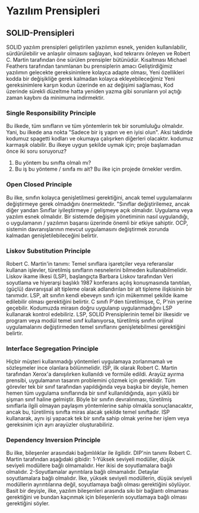 # Yazılım Prensipleri

## SOLID-Prensipleri

SOLID yazılım prensipleri geliştirilen yazılımın esnek, yeniden kullanılabilir, sürdürülebilir ve anlaşılır olmasını sağlayan, kod tekrarını önleyen ve Robert C. Martin tarafından öne sürülen prensipler bütünüdür. 
Kısaltması Michael Feathers tarafından tanımlanan bu prensiplerin amacı
Geliştirdiğimiz yazılımın gelecekte gereksinimlere kolayca adapte olması,
Yeni özellikleri kodda bir değişikliğe gerek kalmadan kolayca ekleyebileceğimiz
Yeni gereksinimlere karşın kodun üzerinde en az değişimi sağlaması,
Kod üzerinde sürekli düzeltme hatta yeniden yazma gibi sorunların yol açtığı zaman kaybını da minimuma indirmektir.

### Single  Responsibility Principle

Bu ilkede, tüm sınıfların ve tüm yöntemlerin tek bir sorumluluğu olmalıdır. Yani, bu ilkede ana nokta "Sadece bir iş yapın ve en iyisi olun". Aksi takdirde kodumuz spagetti kodları ve okumaya çalışırken diğerleri olacaktır. kodumuz karmaşık olabilir. Bu ilkeye uygun şekilde uymak için; proje başlamadan önce iki soru soruyoruz?
1. Bu yöntem bu sınıfta olmalı mı?
2. Bu iş bu yönteme / sınıfa mı ait?
Bu ilke için projede örnekler verdim.

### Open Closed Principle

Bu ilke, sınıfın kolayca genişletilmesi gerektiğini, ancak temel uygulamalarını değiştirmeye gerek olmadığını önermektedir. "Sınıflar değiştirilemez, ancak diğer yandan Sınıflar iyileştirmeye / gelişmeye açık olmalıdır.
Uygulama veya yazılım esnek olmalıdır. Bir sistemde değişim yönetiminin nasıl uygulandığı, o uygulamanın / yazılımın başarısı üzerinde önemli bir etkiye sahiptir. OCP, sistemin davranışlarının mevcut uygulamasını değiştirmek zorunda kalmadan genişletilebileceğini belirtir.

###  Liskov Substitution Principle

Robert C. Martin'in tanımı: Temel sınıflara işaretçiler veya referanslar kullanan işlevler, türetilmiş sınıfların nesnelerini bilmeden kullanabilmelidir.
Liskov ikame ilkesi (LSP), başlangıçta Barbara Liskov tarafından Veri soyutlama ve hiyerarşi başlıklı 1987 konferans açılış konuşmasında tanıtılan, (güçlü) davranışsal alt tipleme olarak adlandırılan bir alt tipleme ilişkisinin bir tanımıdır. LSP, alt sınıfın kendi ebeveyn sınıfı için mükemmel şekilde ikame edilebilir olması gerektiğini belirtir. C sınıfı P'den türetilmişse, C, P'nin yerine geçebilir.
Kodumuzda mirasın doğru uygulanıp uygulanmadığını LSP kullanarak kontrol edebiliriz.
LSP, SOLID Prensiplerinin temel bir ilkesidir ve program veya modül temel sınıf kullanıyorsa, türetilmiş sınıfın orijinal uygulamalarını değiştirmeden temel sınıflarını genişletebilmesi gerektiğini belirtir.

### Interface Segregation Principle

Hiçbir müşteri kullanmadığı yöntemleri uygulamaya zorlanmamalı ve sözleşmeler ince olanlara bölünmelidir.
ISP, ilk olarak Robert C. Martin tarafından Xerox'a danışılırken kullanıldı ve formüle edildi. Arayüz ayırma prensibi, uygulamanın tasarım problemini çözmek için gereklidir. Tüm görevler tek bir sınıf tarafından yapıldığında veya başka bir deyişle, hemen hemen tüm uygulama sınıflarında bir sınıf kullanıldığında, aşırı yüklü bir şişman sınıf haline gelmiştir. Böyle bir sınıfın devralınması, türetilmiş sınıflarla ilgili olmayan paylaşım yöntemlerine sahip olmakla sonuçlanacaktır, ancak bu, türetilmiş sınıfta miras alacak şekilde temel sınıftadır.
ISP kullanarak, aynı işi yapacak tek bir sınıfa sahip olmak yerine her işlem veya gereksinim için ayrı arayüzler oluşturabiliriz.

### Dependency Inversion Principle

Bu ilke, bileşenler arasındaki bağımlılıklar ile ilgilidir. DIP'nin tanımı Robert C. Martin tarafından aşağıdaki gibidir:
1-Yüksek seviyeli modüller, düşük seviyeli modüllere bağlı olmamalıdır. Her ikisi de soyutlamalara bağlı olmalıdır.
2-Soyutlamalar ayrıntılara bağlı olmamalıdır. Detaylar soyutlamalara bağlı olmalıdır.
İlke, yüksek seviyeli modüllerin, düşük seviyeli modüllerin ayrıntılarına değil, soyutlamaya bağlı olması gerektiğini söylüyor. Basit bir deyişle, ilke, yazılım bileşenleri arasında sıkı bir bağlantı olmaması gerektiğini ve bundan kaçınmak için bileşenlerin soyutlamaya bağlı olması gerektiğini söyler.
